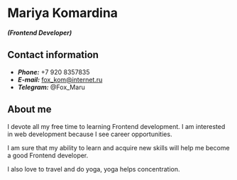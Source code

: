 # Mariya Komardina
***(Frontend Developer)***



## Contact information
* ***Phone:*** +7 920 8357835
* ***E-mail:*** fox_kom@internet.ru
* ***Telegram:*** @Fox_Maru



## About me
I devote all my free time to learning Frontend development.
I am interested in web development because I see career opportunities.

I am sure that my ability to learn and acquire new skills will help me become a good Frontend developer.

I also love to travel and do yoga, yoga helps concentration.